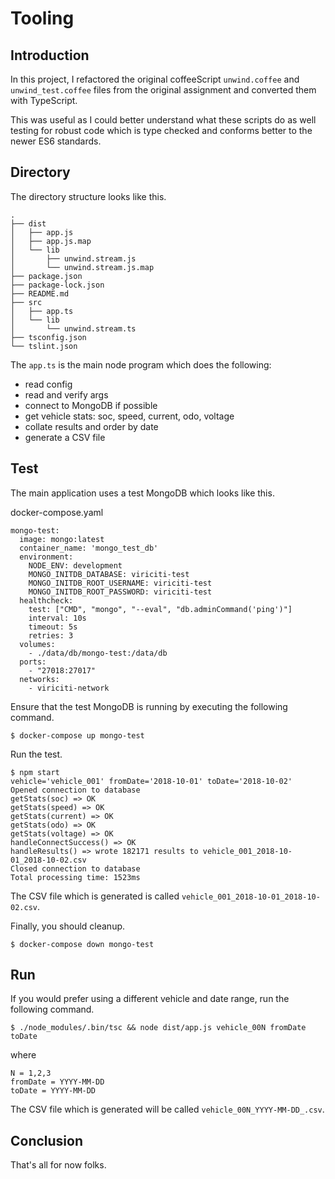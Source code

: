 # Tooling

## Introduction

In this project, I refactored the original coffeeScript `unwind.coffee` and `unwind_test.coffee` files from the original assignment and converted them with TypeScript.

This was useful as I could better understand what these scripts do as well testing for robust code which is type checked and conforms better to the newer ES6 standards.

## Directory

The directory structure looks like this.

```
.
├── dist
│   ├── app.js
│   ├── app.js.map
│   └── lib
│       ├── unwind.stream.js
│       └── unwind.stream.js.map
├── package.json
├── package-lock.json
├── README.md
├── src
│   ├── app.ts
│   └── lib
│       └── unwind.stream.ts
├── tsconfig.json
└── tslint.json
```

The `app.ts` is the main node program which does the following:

* read config
* read and verify args
* connect to MongoDB if possible
* get vehicle stats: soc, speed, current, odo, voltage
* collate results and order by date
* generate a CSV file


## Test

The main application uses a test MongoDB which looks like this.

docker-compose.yaml
```
mongo-test:
  image: mongo:latest
  container_name: 'mongo_test_db'
  environment:
    NODE_ENV: development
    MONGO_INITDB_DATABASE: viriciti-test
    MONGO_INITDB_ROOT_USERNAME: viriciti-test
    MONGO_INITDB_ROOT_PASSWORD: viriciti-test
  healthcheck:
    test: ["CMD", "mongo", "--eval", "db.adminCommand('ping')"]
    interval: 10s
    timeout: 5s
    retries: 3
  volumes:
    - ./data/db/mongo-test:/data/db
  ports:
    - "27018:27017"
  networks:
    - viriciti-network
```

Ensure that the test MongoDB is running by executing the following command.

```
$ docker-compose up mongo-test
```

Run the test.

```
$ npm start
vehicle='vehicle_001' fromDate='2018-10-01' toDate='2018-10-02'
Opened connection to database
getStats(soc) => OK
getStats(speed) => OK
getStats(current) => OK
getStats(odo) => OK
getStats(voltage) => OK
handleConnectSuccess() => OK
handleResults() => wrote 182171 results to vehicle_001_2018-10-01_2018-10-02.csv
Closed connection to database
Total processing time: 1523ms
```

The CSV file which is generated is called `vehicle_001_2018-10-01_2018-10-02.csv`.

Finally, you should cleanup.

```
$ docker-compose down mongo-test
```

## Run

If you would prefer using a different vehicle and date range, run the following command.

```
$ ./node_modules/.bin/tsc && node dist/app.js vehicle_00N fromDate toDate
```

where
```
N = 1,2,3
fromDate = YYYY-MM-DD
toDate = YYYY-MM-DD
```

The CSV file which is generated will be called `vehicle_00N_YYYY-MM-DD_.csv`.

## Conclusion

That's all for now folks.
